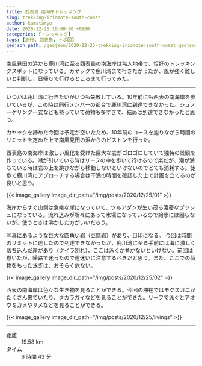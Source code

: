 ```yaml
---
title: 西表島 南海岸トレッキング
slug: trekking-iriomote-south-coast
author: kamataryo
date: 2020-12-25 10:00:00 +0900
categories: [トレッキング]
tags: [旅行, 西表島, トポ図]
geojson_path: /geojson/2020-12-25-trekking-iriomote-south-coast.geojson
---
```

南風見田の浜から鹿川湾に至る西表島の南海岸は無人地帯で、恰好のトレッキングスポットになっている。カヤックで鹿川湾まで行きたかったが、風が強く難しいと判断し、日帰りで行けるところまで行ってみた。


---
いつかは鹿川湾に行きたいがいつも失敗している。10年前にも西表の南海岸を歩いているが、この時は同行メンバーの都合で鹿川湾に到達できなかった。シュノーケリング一式なども持っていて荷物も多すぎで、結局は到達できなかったと思う。

カヤックを諦めた今回は予定が空いたため、10年前のコースを辿りながら時間のリミットを定めた上で南風見田の浜からのピストンを行った。

西表島の南海岸は激しい風化を受けた巨大な岩がゴロゴロしていて独特の景観を作っている。潮が引いている時はリーフの中を歩いて行けるので楽だが、潮が満ちている時は岩の上を跳びながら移動しないといけないのでとても消耗する。徒歩で鹿川湾にアプローチする場合は干満の時間を確認した上で計画を立てるのが良いと思う。

{{< image_gallery image_dir_path="/img/posts/2020/12/25/01" >}}

海岸からすぐ山側は急峻な崖になっていて、ツルアダンが生い茂る濃密なブッシュになっている。流れ込みが所々にあって水場になっているので給水には困らないが、使うときは沸かした方がいいだろう。

写真にあるような巨大な四角い岩（豆腐岩）があり、目印になる。
今回は時間のリミットに達したので到達できなかったが、鹿川湾に至る手前には海に激しく落ち込んだ崖があり（クイラ別れ）、ここは泳ぐか巻かないといけない。前回は巻いたが、帰路で迷ったので道迷いに注意するべきだと思う。また、ここでの荷物をもった泳ぎは、おそらく危ない。

{{< image_gallery image_dir_path="/img/posts/2020/12/25/02" >}}

西表の南海岸は色々な生き物を見ることができる。今回の滞在ではモクズガニがたくさん来ていたり、タカラガイなどを見ることができた。リーフで泳ぐとアオウミガメやサメなどを見ることができる。

{{< image_gallery image_dir_path="/img/posts/2020/12/25/livings" >}}

---
<dl>
<dt>距離</dt><dd>19.58 km</dd>
<dt>タイム</dt><dd>6 時間 43 分</dd>
</dl>
